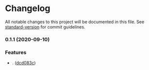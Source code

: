 # Changelog

All notable changes to this project will be documented in this file. See [standard-version](https://github.com/conventional-changelog/standard-version) for commit guidelines.

### 0.1.1 (2020-09-10)


### Features

* . ([dcd083c](https://github.com/tdast/tdast-util-from-array/commit/dcd083c61085b51fb219bb6c46845b13df070bf5))
